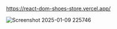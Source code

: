  https://react-dom-shoes-store.vercel.app/
 
![Screenshot 2025-01-09 225746](https://github.com/user-attachments/assets/cb2ab111-5150-45a1-b7ad-e099aac3c66f)
